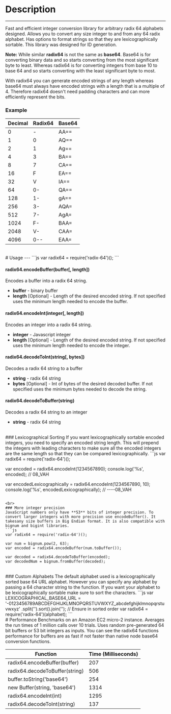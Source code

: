 # Description
---
Fast and efficient integer conversion library for arbitrary radix 64 alphabets designed. Allows you to convert any size integer to and from any 64 radix alphabet. Has options to format strings so that they are lexicographically sortable. This library was designed for ID generation.

**Note:** While similar **radix64** is not the same as **base64**. Base64 is for converting binary data and so starts converting from the most significant byte to least. Whereas radix64 is for converting integers from base 10 to base 64 and so starts converting with the least significant byte to most.

With radix64 you can generate encoded strings of any length whereas base64 must always have encoded strings with a length that is a multiple of 4. Therefore radix64 doesn't need padding characters and can more efficiently represent the bits.

### Example
Decimal | Radix64 | Base64
------|------|-------
0     |-     |AA==
1     |0     |AQ==  
2     |1     |Ag==  
4     |3     |BA==  
8     |7     |CA==  
16    |F     |EA==  
32    |V     |IA==  
64    |0-    |QA==  
128   |1-    |gA==  
256   |3-    |AQA=  
512   |7-    |AgA=
1024  |F-    |BAA=
2048  |V-    |CAA=
4096  |0--   |EAA=

<br>
# Usage
---
```js
var radix64 = require('radix-64')();
```

#### radix64.encodeBuffer(buffer[, length])
Encodes a buffer into a radix 64 string.
* **buffer** - binary buffer
* **length** [Optional] - Length of the desired encoded string. If not specified uses the minimum length needed to encode the buffer.

#### radix64.encodeInt(integer[, length])
Encodes an integer into a radix 64 string.
* **integer** - Javascript integer 
* **length** [Optional] -  Length of the desired encoded string. If not specified uses the minimum length needed to encode the integer.

#### radix64.decodeToInt(string[, bytes])
Decodes a radix 64 string to a buffer
* **string** - radix 64 string
* **bytes** [Optional] - Int of bytes of the desired decoded buffer. If not specified uses the minimum bytes needed to decode the string.

#### radix64.decodeToBuffer(string)
Decodes a radix 64 string to an integer
* **string** - radix 64 string

<br>
### Lexicographical Sorting
If you want lexicographically sortable encoded integers, you need to specify an encoded string length. This will prepend the integers with leading characters to make sure all the encoded integers are the same length so that they can be compared lexicographically.
```js
var radix64 = require('radix-64')();

var encoded = radix64.encodeInt(1234567890);
console.log('%s', encoded); // 08_VAH

var encodedLexicographically = radix64.encodeInt(1234567890, 10);
console.log('%s', encodedLexicographically); // ----08_VAH
```

<br>
### More integer precision
JavaScript numbers only have **53** bits of integer precision. To convert larger integers with more precision use encodeBuffer(). It takesany size buffers in Big Endian format. It is also compatible with bignum and bigint libraries.
```js
var radix64 = require('radix-64')();

var num = bignum.pow(2, 63);
var encoded = radix64.encodeBuffer(num.toBuffer());

var decoded = radix64.decodeToBuffer(encoded);
var decodedNum = bignum.fromBuffer(decoded);
```

<br>
### Custom Alphabets
The default alphabet used is a lexicographically sorted base 64 URL alphabet. However you can specify any alphabet by passing a 64 character string to the function. If you want your alphabet to be lexicographically sortable make sure to sort the characters.
```js
var LEXICOGRAPHICAL_BASE64_URL =
  '-0123456789ABCDEFGHIJKLMNOPQRSTUVWXYZ_abcdefghijklmnopqrstuvwxyz'
    .split('').sort().join(''); // Ensure in sorted order
var radix64 = require('radix-64')(alphabet);
```

<br>
# Performance
Benchmarks on an Amazon EC2 micro-2 instance. Averages the run times of 1 million calls over 10 trials. Uses random pre-generated 64 bit buffers or 53 bit integers as inputs. You can see the radix64 functions performance for buffers are as fast if not faster than native node base64 conversion functions.

Function | Time (Milliseconds)
--------------------------------|----
radix64.encodeBuffer(buffer)    |207
radix64.decodeToBuffer(string)  |506
buffer.toString('base64')       |254
new Buffer(string, 'base64')    |1314
radix64.encodeInt(int)          |1295
radix64.decodeToInt(string)     |137
